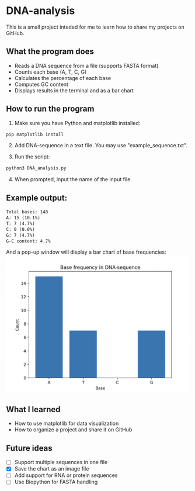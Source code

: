 # DNA-analysis
This is a small project inteded for me to learn how to share my projects on GitHub. 

## What the program does
- Reads a DNA sequence from a file (supports FASTA format)
- Counts each base (A, T, C, G)
- Calculates the percentage of each base
- Computes GC content
- Displays results in the terminal and as a bar chart


## How to run the program 
1. Make sure you have Python and matplotlib installed:

```bash
pip matplotlib install
```

2. Add DNA-sequence in a text file. You may use "example_sequence.txt". 

3. Run the script:

```bash 
python3 DNA_analysis.py
```

4. When prompted, input the name of the input file. 


## Example output:
```
Total bases: 148
A: 15 (10.1%)
T: 7 (4.7%)
C: 0 (0.0%)
G: 7 (4.7%)
G-C content: 4.7%
```

And a pop-up window will display a bar chart of base frequencies:
![Base frequency plot](example_plot.png)

## What I learned
- How to use matplotlib for data visualization
- How to organize a project and share it on GitHub

## Future ideas
- [ ] Support multiple sequences in one file
- [x] Save the chart as an image file 
- [ ] Add support for RNA or protein sequences
- [ ] Use Biopython for FASTA handling